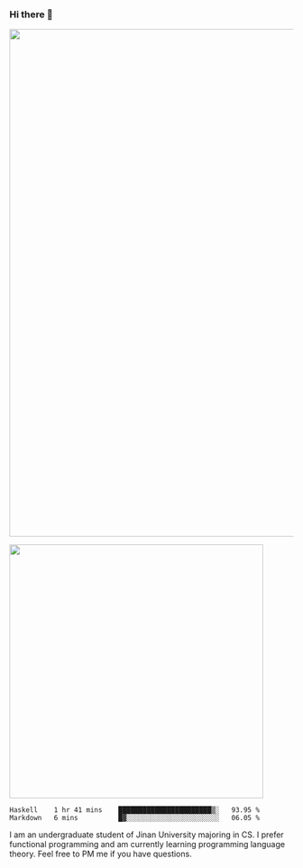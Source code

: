 ### Hi there 👋

<!--
**pe200012/pe200012** is a ✨ _special_ ✨ repository because its `README.md` (this file) appears on your GitHub profile.

Here are some ideas to get you started:

- 🔭 I’m currently working on ...
- 🌱 I’m currently learning ...
- 👯 I’m looking to collaborate on ...
- 🤔 I’m looking for help with ...
- 💬 Ask me about ...
- 📫 How to reach me: ...
- 😄 Pronouns: ...
- ⚡ Fun fact: ...
-->

<p align="center">
    <img width="900em" src="https://github-readme-stats.vercel.app/api?username=pe200012&show_icons=true&icon_color=f44336&title_color=757de8">
</p>

<p>
    <img width="450em" src="https://github-readme-stats.vercel.app/api/top-langs/?username=pe200012&hide=html&title_color=757de8&layout=compact">
</p>

<!--START_SECTION:waka-->
```text
Haskell    1 hr 41 mins    ███████████████████████▒░   93.95 % 
Markdown   6 mins          █▓░░░░░░░░░░░░░░░░░░░░░░░   06.05 % 
```
<!--END_SECTION:waka-->

I am an undergraduate student of Jinan University majoring in CS. I prefer functional programming and am currently learning programming language theory. Feel free to PM me if you have questions.
